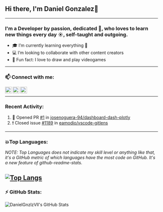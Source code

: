 ## Hi there, I'm Daniel Gonzalez👋


---
### I'm a Developer by passion, dedicated 💪, who loves to learn new things every day ☀️, self-taught and outgoing.

- 🎓 I’m currently learning everything 🤣
- 💻 I’m looking to collaborate with other content creators
- 🎪 Fun fact: I love to draw and play videogames
---
### 📫 Connect with me:

[<img align="left" alt="Aalzate95 | Twitter" width="22px" src="https://simpleicons.org/icons/twitter.svg" />][twitter] 
[<img align="left" alt="Aalzate95 | LinkedIn" width="22px" src="https://cdn.jsdelivr.net/npm/simple-icons@v3/icons/linkedin.svg" />][linkedin]
[<img align="left" alt="Aalzate95 | Instagram" width="22px" src="https://cdn.jsdelivr.net/npm/simple-icons@v3/icons/instagram.svg" />][instagram]<br/>

---
### Recent Activity:
<!--START_SECTION:activity-->
1. 💪 Opened PR [#1](https://github.com/josenoguera-94/dashboard-dash-plotly/pull/1) in [josenoguera-94/dashboard-dash-plotly](https://github.com/josenoguera-94/dashboard-dash-plotly)
2. ❗️ Closed issue [#1189](https://github.com/eamodio/vscode-gitlens/issues/1189) in [eamodio/vscode-gitlens](https://github.com/eamodio/vscode-gitlens)
<!--END_SECTION:activity-->
---
### 💥Top Languages:
*NOTE: Top Languages does not indicate my skill level or anything like that, it's a GitHub metric of which languages have the most code on GitHub. It's a new feature of github-readme-stats.*

[![Top Langs](https://github-readme-stats.vercel.app/api/top-langs/?username=DanielGnzlzVll&langs_count=5&layout=compact&theme=react)](https://github.com/anuraghazra/github-readme-stats)
---
### :zap: GitHub Stats:  
  <p>
    <img align="left" alt="DanielGnzlzVll's GitHub Stats" src="https://github-readme-stats.aalzate95.vercel.app/api?username=DanielGnzlzVll&show_icons=true&hide_border=true&count_private=true&theme=tokyonight" /><br/>  
  </p>
<br/>


[twitter]: https://twitter.com/AlexAlzate95
[instagram]: https://instagram.com/alex.alzate95
[linkedin]: https://linkedin.com/in/aalzate95
